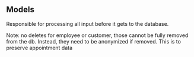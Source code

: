 ## Models
Responsible for processing all input before it gets to the database.

Note: no deletes for employee or customer, 
those cannot be fully removed from the db. 
Instead, they need to be anonymized if removed.
This is to preserve appointment data
